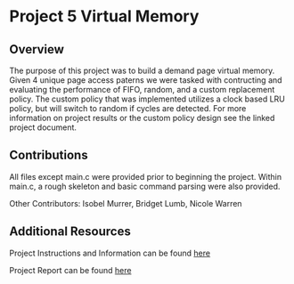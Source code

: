 # Project 5 Virtual Memory #


## Overview ##
The purpose of this project was to build a demand page virtual memory. Given 4 unique page access paterns we were tasked with contructing and evaluating the performance of FIFO, random, and a custom replacement policy. The custom policy that was implemented utilizes a clock based LRU policy, but will switch to random if cycles are detected. For more information on project results or the custom policy design see the linked project document.


## Contributions ##
All files except main.c were provided prior to beginning the project. Within main.c, a rough skeleton and basic command parsing were also provided.

Other Contributors: Isobel Murrer, Bridget Lumb, Nicole Warren


## Additional Resources ##
Project Instructions and Information can be found [here](https://sakailogin.nd.edu/access/content/group/SP20-CSE-34341-02/projects/Project_5.html "Project 5: Virtual Memory")

Project Report can be found [here](https://docs.google.com/document/d/13YoXuVt6x8fpe5e8ptE9P-yFtzaLSJw5MRpCoFL5WzU/edit?usp=sharing "Project 5 Report")
